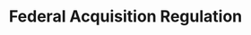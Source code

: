 ---
# This topic lives at
# https://digital.gov/topics/federal-acquisition-regulation

slug: "federal-acquisition-regulation"

# Topic Title
title: "Federal Acquisition Regulation"

# description — keep it short and clear
summary: ""


# Weight
weight: 1

# For more information on managing topics,
# see https://github.com/GSA/digitalgov.gov/wiki
---